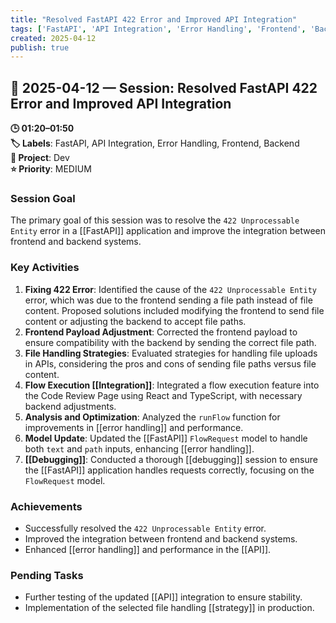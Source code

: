 ```yaml
---
title: "Resolved FastAPI 422 Error and Improved API Integration"
tags: ['FastAPI', 'API Integration', 'Error Handling', 'Frontend', 'Backend']
created: 2025-04-12
publish: true
---
```


## 📅 2025-04-12 — Session: Resolved FastAPI 422 Error and Improved API Integration

**🕒 01:20–01:50**  
**🏷️ Labels**: FastAPI, API Integration, Error Handling, Frontend, Backend  
**📂 Project**: Dev  
**⭐ Priority**: MEDIUM  


### Session Goal
The primary goal of this session was to resolve the `422 Unprocessable Entity` error in a [[FastAPI]] application and improve the integration between frontend and backend systems.

### Key Activities
1. **Fixing 422 Error**: Identified the cause of the `422 Unprocessable Entity` error, which was due to the frontend sending a file path instead of file content. Proposed solutions included modifying the frontend to send file content or adjusting the backend to accept file paths.
2. **Frontend Payload Adjustment**: Corrected the frontend payload to ensure compatibility with the backend by sending the correct file path.
3. **File Handling Strategies**: Evaluated strategies for handling file uploads in APIs, considering the pros and cons of sending file paths versus file content.
4. **Flow Execution [[Integration]]**: Integrated a flow execution feature into the Code Review Page using React and TypeScript, with necessary backend adjustments.
5. **Analysis and Optimization**: Analyzed the `runFlow` function for improvements in [[error handling]] and performance.
6. **Model Update**: Updated the [[FastAPI]] `FlowRequest` model to handle both `text` and `path` inputs, enhancing [[error handling]].
7. **[[Debugging]]**: Conducted a thorough [[debugging]] session to ensure the [[FastAPI]] application handles requests correctly, focusing on the `FlowRequest` model.

### Achievements
- Successfully resolved the `422 Unprocessable Entity` error.
- Improved the integration between frontend and backend systems.
- Enhanced [[error handling]] and performance in the [[API]].

### Pending Tasks
- Further testing of the updated [[API]] integration to ensure stability.
- Implementation of the selected file handling [[strategy]] in production.
